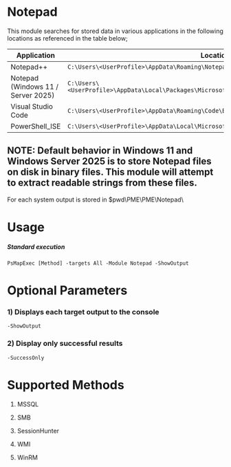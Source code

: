 # Notepad

This module searches for stored data in various applications in the following locations as referenced in the table below;

| Application           | Location                                                                                         |
|------------------------|--------------------------------------------------------------------------------------------------|
| Notepad++              | `C:\Users\<UserProfile>\AppData\Roaming\Notepad++\backup\`                                       |
| Notepad (Windows 11 / Server 2025) | `C:\Users\<UserProfile>\AppData\Local\Packages\Microsoft.WindowsNotepad_*\LocalState\TabState\` |
| Visual Studio Code     | `C:\Users\<UserProfile>\AppData\Roaming\Code\Backups`                                            |
| PowerShell_ISE         | `C:\Users\<UserProfile>\AppData\Local\Microsoft_Corporation\powershell_ise*\`                   |

## NOTE: Default behavior in Windows 11 and Windows Server 2025 is to store Notepad files on disk in binary files. This module will attempt to extract readable strings from these files.

For each system output is stored in $pwd\PME\PME\Notepad\

# Usage

##### Standard execution

    PsMapExec [Method] -targets All -Module Notepad -ShowOutput

# Optional Parameters

### 1) Displays each target output to the console

    -ShowOutput

### 2) Display only successful results

    -SuccessOnly

# Supported Methods

1) MSSQL 

2) SMB 

3) SessionHunter

4) WMI 

5) WinRM
